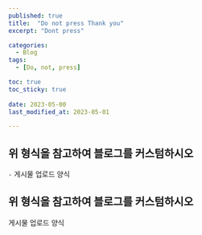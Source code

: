 ```yaml
---
published: true
title:  "Do not press Thank you" 
excerpt: "Dont press"

categories:
  - Blog
tags:
  - [Do, not, press]

toc: true
toc_sticky: true
 
date: 2023-05-00
last_modified_at: 2023-05-01

---
```



## 위 형식을 참고하여 블로그를 커스텀하시오

`-` 게시물 업로드 양식

## 위 형식을 참고하여 블로그를 커스텀하시오

게시물 업로드 양식